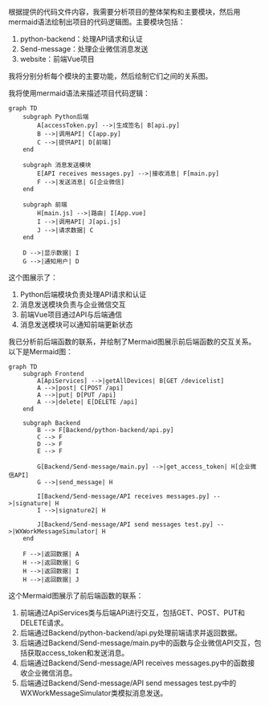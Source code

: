 根据提供的代码文件内容，我需要分析项目的整体架构和主要模块，然后用mermaid语法绘制出项目的代码逻辑图。主要模块包括：

1. python-backend：处理API请求和认证
2. Send-message：处理企业微信消息发送
3. website：前端Vue项目

我将分别分析每个模块的主要功能，然后绘制它们之间的关系图。

我将使用mermaid语法来描述项目代码逻辑：

```mermaid
graph TD
    subgraph Python后端
        A[accessToken.py] -->|生成签名| B[api.py]
        B -->|调用API| C[app.py]
        C -->|提供API| D[前端]
    end

    subgraph 消息发送模块
        E[API receives messages.py] -->|接收消息| F[main.py]
        F -->|发送消息| G[企业微信]
    end

    subgraph 前端
        H[main.js] -->|路由| I[App.vue]
        I -->|调用API| J[api.js]
        J -->|请求数据| C
    end

    D -->|显示数据| I
    G -->|通知用户| D
```

这个图展示了：

1. Python后端模块负责处理API请求和认证
2. 消息发送模块负责与企业微信交互
3. 前端Vue项目通过API与后端通信
4. 消息发送模块可以通知前端更新状态

我已分析前后端函数的联系，并绘制了Mermaid图展示前后端函数的交互关系。以下是Mermaid图：

```mermaid
graph TD
    subgraph Frontend
        A[ApiServices] -->|getAllDevices| B[GET /devicelist]
        A -->|post| C[POST /api]
        A -->|put| D[PUT /api]
        A -->|delete| E[DELETE /api]
    end

    subgraph Backend
        B --> F[Backend/python-backend/api.py]
        C --> F
        D --> F
        E --> F

        G[Backend/Send-message/main.py] -->|get_access_token| H[企业微信API]
        G -->|send_message| H

        I[Backend/Send-message/API receives messages.py] -->|signature| H
        I -->|signature2| H

        J[Backend/Send-message/API send messages test.py] -->|WXWorkMessageSimulator| H
    end

    F -->|返回数据| A
    H -->|返回数据| G
    H -->|返回数据| I
    H -->|返回数据| J
```

这个Mermaid图展示了前后端函数的联系：

1. 前端通过ApiServices类与后端API进行交互，包括GET、POST、PUT和DELETE请求。
2. 后端通过Backend/python-backend/api.py处理前端请求并返回数据。
3. 后端通过Backend/Send-message/main.py中的函数与企业微信API交互，包括获取access_token和发送消息。
4. 后端通过Backend/Send-message/API receives messages.py中的函数接收企业微信消息。
5. 后端通过Backend/Send-message/API send messages test.py中的WXWorkMessageSimulator类模拟消息发送。
